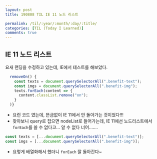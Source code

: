 ```yaml
---
layout: post
title: 190808 TIL IE 11 노드 리스트

permalink: /til/:year/:month/:day/:title/
categories: [TIL (Today I Learned)]
comments: true
---
```


## **IE 11 노드 리스트**
요새 랜딩을 수정하고 있는데, IE에서 테스트를 해보았다. 

```js
  removeOn() {
    const texts = document.querySelectorAll(".benefit-text");
    const imgs = document.querySelectorAll(".benefit-img");
    texts.forEach(content => {
      content.classList.remove("on");
    }
  )}
```

- 요런 코드 였는데, 뜬금없이 IE 11에서 안 돌아가는 것이었다!!!
- 찾아보니 query로 잡으면 nodeList로 들어가는데, IE 11에선 노드리스트에서 `forEach`를 쓸 수 없다고...  알 수 없다 너어.......

```js
const texts = [...document.querySelectorAll(".benefit-text")];
const imgs = [...document.querySelectorAll(".benefit-img")];
```
- 요렇게 배열화해서 했더니 `forEach` 잘 돌아간다~ 
